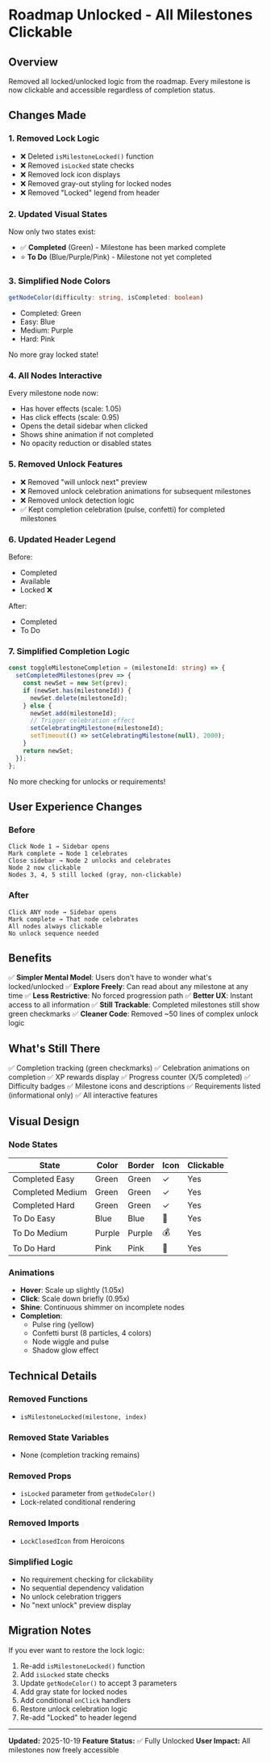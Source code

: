 # Roadmap Unlocked - All Milestones Clickable

## Overview
Removed all locked/unlocked logic from the roadmap. Every milestone is now clickable and accessible regardless of completion status.

## Changes Made

### 1. **Removed Lock Logic**
- ❌ Deleted `isMilestoneLocked()` function
- ❌ Removed `isLocked` state checks
- ❌ Removed lock icon displays
- ❌ Removed gray-out styling for locked nodes
- ❌ Removed "Locked" legend from header

### 2. **Updated Visual States**
Now only two states exist:
- ✅ **Completed** (Green) - Milestone has been marked complete
- ⭐ **To Do** (Blue/Purple/Pink) - Milestone not yet completed

### 3. **Simplified Node Colors**
```typescript
getNodeColor(difficulty: string, isCompleted: boolean)
```
- Completed: Green
- Easy: Blue
- Medium: Purple  
- Hard: Pink

No more gray locked state!

### 4. **All Nodes Interactive**
Every milestone node now:
- Has hover effects (scale: 1.05)
- Has click effects (scale: 0.95)
- Opens the detail sidebar when clicked
- Shows shine animation if not completed
- No opacity reduction or disabled states

### 5. **Removed Unlock Features**
- ❌ Removed "will unlock next" preview
- ❌ Removed unlock celebration animations for subsequent milestones
- ❌ Removed unlock detection logic
- ✅ Kept completion celebration (pulse, confetti) for completed milestones

### 6. **Updated Header Legend**
Before:
- Completed
- Available
- Locked ❌

After:
- Completed
- To Do

### 7. **Simplified Completion Logic**
```typescript
const toggleMilestoneCompletion = (milestoneId: string) => {
  setCompletedMilestones(prev => {
    const newSet = new Set(prev);
    if (newSet.has(milestoneId)) {
      newSet.delete(milestoneId);
    } else {
      newSet.add(milestoneId);
      // Trigger celebration effect
      setCelebratingMilestone(milestoneId);
      setTimeout(() => setCelebratingMilestone(null), 2000);
    }
    return newSet;
  });
};
```

No more checking for unlocks or requirements!

## User Experience Changes

### Before
```
Click Node 1 → Sidebar opens
Mark complete → Node 1 celebrates
Close sidebar → Node 2 unlocks and celebrates
Node 2 now clickable
Nodes 3, 4, 5 still locked (gray, non-clickable)
```

### After  
```
Click ANY node → Sidebar opens
Mark complete → That node celebrates
All nodes always clickable
No unlock sequence needed
```

## Benefits

✅ **Simpler Mental Model**: Users don't have to wonder what's locked/unlocked
✅ **Explore Freely**: Can read about any milestone at any time
✅ **Less Restrictive**: No forced progression path
✅ **Better UX**: Instant access to all information
✅ **Still Trackable**: Completed milestones still show green checkmarks
✅ **Cleaner Code**: Removed ~50 lines of complex unlock logic

## What's Still There

✅ Completion tracking (green checkmarks)
✅ Celebration animations on completion
✅ XP rewards display
✅ Progress counter (X/5 completed)
✅ Difficulty badges
✅ Milestone icons and descriptions
✅ Requirements listed (informational only)
✅ All interactive features

## Visual Design

### Node States
| State | Color | Border | Icon | Clickable |
|-------|-------|--------|------|-----------|
| Completed Easy | Green | Green | ✓ | Yes |
| Completed Medium | Green | Green | ✓ | Yes |
| Completed Hard | Green | Green | ✓ | Yes |
| To Do Easy | Blue | Blue | 🎯 | Yes |
| To Do Medium | Purple | Purple | 💰 | Yes |
| To Do Hard | Pink | Pink | 👑 | Yes |

### Animations
- **Hover**: Scale up slightly (1.05x)
- **Click**: Scale down briefly (0.95x)
- **Shine**: Continuous shimmer on incomplete nodes
- **Completion**: 
  - Pulse ring (yellow)
  - Confetti burst (8 particles, 4 colors)
  - Node wiggle and pulse
  - Shadow glow effect

## Technical Details

### Removed Functions
- `isMilestoneLocked(milestone, index)`

### Removed State Variables
- None (completion tracking remains)

### Removed Props
- `isLocked` parameter from `getNodeColor()`
- Lock-related conditional rendering

### Removed Imports
- `LockClosedIcon` from Heroicons

### Simplified Logic
- No requirement checking for clickability
- No sequential dependency validation
- No unlock celebration triggers
- No "next unlock" preview display

## Migration Notes

If you ever want to restore the lock logic:
1. Re-add `isMilestoneLocked()` function
2. Add `isLocked` state checks
3. Update `getNodeColor()` to accept 3 parameters
4. Add gray state for locked nodes
5. Add conditional `onClick` handlers
6. Restore unlock celebration logic
7. Re-add "Locked" to header legend

---

**Updated:** 2025-10-19
**Feature Status:** ✅ Fully Unlocked
**User Impact:** All milestones now freely accessible

